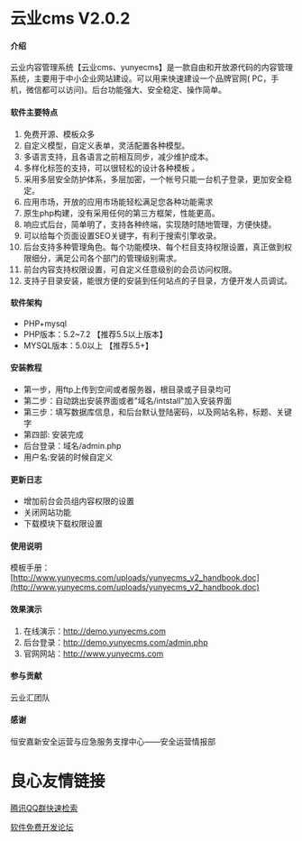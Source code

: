 # 云业cms V2.0.2

#### 介绍
云业内容管理系统【云业cms、yunyecms】是一款自由和开放源代码的内容管理系统，主要用于中小企业网站建设。可以用来快速建设一个品牌官网( PC，手机，微信都可以访问)。后台功能强大、安全稳定、操作简单。

#### 软件主要特点

1. 免费开源、模板众多
2. 自定义模型，自定义表单，灵活配置各种模型。
3. 多语言支持，且各语言之前相互同步，减少维护成本。
4. 多样化标签的支持，可以很轻松的设计各种模板 。
5. 采用多层安全防护体系，多层加密，一个帐号只能一台机子登录，更加安全稳定。
6. 应用市场，开放的应用市场能轻松满足您各种功能需求
7. 原生php构建，没有采用任何的第三方框架，性能更高。
8. 响应式后台，简单明了，支持各种终端，实现随时随地管理，方便快捷。
9. 可以给每个页面设置SEO关键字，有利于搜索引擎收录。
10. 后台支持多种管理角色。每个功能模块、每个栏目支持权限设置，真正做到权限细分，满足公司各个部门的管理级别需求。
11. 前台内容支持权限设置，可自定义任意级别的会员访问权限。
12. 支持子目录安装，能很方便的安装到任何站点的子目录，方便开发人员调试。


#### 软件架构
- PHP+mysql
- PHP版本：5.2~7.2 【推荐5.5以上版本】
- MYSQL版本：5.0以上 【推荐5.5+】

#### 安装教程

- 第一步，用ftp上传到空间或者服务器，根目录或子目录均可
- 第二步：自动跳出安装界面或者"域名/intstall"加入安装界面
- 第三步：填写数据库信息，和后台默认登陆密码，以及网站名称，标题、关键字
- 第四部: 安装完成
- 后台登录：域名/admin.php
- 用户名:安装的时候自定义

#### 更新日志

- 增加前台会员组内容权限的设置
- 关闭网站功能
- 下载模块下载权限设置


#### 使用说明

模板手册：[http://www.yunyecms.com/uploads/yunyecms_v2_handbook.doc](http://www.yunyecms.com/uploads/yunyecms_v2_handbook.doc)

#### 效果演示

1.	在线演示：http://demo.yunyecms.com
2.	后台登录：http://demo.yunyecms.com/admin.php
3.	官网网站：http://www.yunyecms.com


#### 参与贡献

云业汇团队

#### 感谢

恒安嘉新安全运营与应急服务支撑中心——安全运营情报部





 # 良心友情链接

[腾讯QQ群快速检索](http://u.720life.cn/s/8cf73f7c)

[软件免费开发论坛](http://u.720life.cn/s/bbb01dc0)